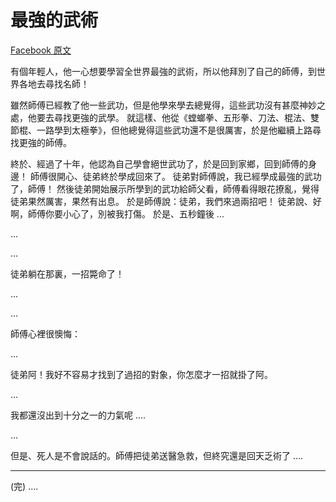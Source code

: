 # 最強的武術

[Facebook 原文](https://www.facebook.com/notes/%E9%99%B3%E9%8D%BE%E8%AA%A0/%E6%9C%80%E5%BC%B7%E7%9A%84%E6%AD%A6%E8%A1%93/10154769153201893)

有個年輕人，他一心想要學習全世界最強的武術，所以他拜別了自己的師傅，到世界各地去尋找名師！

雖然師傅已經教了他一些武功，但是他學來學去總覺得，這些武功沒有甚麼神妙之處，他要去尋找更強的武學。
就這樣、他從《螳螂拳、五形拳、刀法、棍法、雙節棍、一路學到太極拳》，但他總覺得這些武功還不是很厲害，於是他繼續上路尋找更強的師傅。

終於、經過了十年，他認為自己學會絕世武功了，於是回到家鄉，回到師傅的身邊！
師傅很開心、徒弟終於學成回來了。
徒弟對師傅說，我已經學成最強的武功了，師傅！
然後徒弟開始展示所學到的武功給師父看，師傅看得眼花撩亂，覺得徒弟果然厲害，果然有出息。
於是師傅說：徒弟，我們來過兩招吧！
徒弟說、好啊，師傅你要小心了，別被我打傷。
於是、五秒鐘後
...

...


...

徒弟躺在那裏，一招斃命了！

...

...

師傅心裡很懊悔：

...

徒弟阿！我好不容易才找到了過招的對象，你怎麼才一招就掛了阿。

...

我都還沒出到十分之一的力氣呢 ....

...

但是、死人是不會說話的。師傅把徒弟送醫急救，但終究還是回天乏術了 ....

----
(完) ....